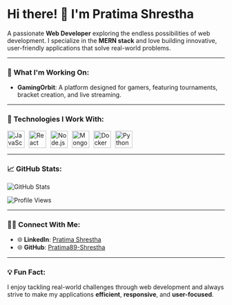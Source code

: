 # **Hi there! 👋 I'm Pratima Shrestha**

A passionate **Web Developer** exploring the endless possibilities of web development. I specialize in the **MERN stack** and love building innovative, user-friendly applications that solve real-world problems.

---

### 🚀 **What I'm Working On:**
- **GamingOrbit**: A platform designed for gamers, featuring tournaments, bracket creation, and live streaming.

---

### 🔧 **Technologies I Work With:**
<div style="display: flex; align-items: center; gap: 10px;">
  <img src="https://cdn.jsdelivr.net/gh/devicons/devicon/icons/javascript/javascript-original.svg" alt="JavaScript" width="40" height="40"/>
  <img src="https://cdn.jsdelivr.net/gh/devicons/devicon/icons/react/react-original.svg" alt="React" width="40" height="40"/>
  <img src="https://cdn.jsdelivr.net/gh/devicons/devicon/icons/nodejs/nodejs-original.svg" alt="Node.js" width="40" height="40"/>
  <img src="https://cdn.jsdelivr.net/gh/devicons/devicon/icons/mongodb/mongodb-original.svg" alt="MongoDB" width="40" height="40"/>
  <img src="https://cdn.jsdelivr.net/gh/devicons/devicon/icons/docker/docker-original.svg" alt="Docker" width="40" height="40"/>
  <img src="https://cdn.jsdelivr.net/gh/devicons/devicon/icons/python/python-original.svg" alt="Python" width="40" height="40"/>
</div>

---

### 📈 **GitHub Stats:**
![GitHub Stats](https://github-readme-stats.vercel.app/api?username=Pratima89-Shrestha&show_icons=true&theme=radical)

![Profile Views](https://komarev.com/ghpvc/?username=Pratima89-Shrestha&color=brightgreen)

---

### 👩‍💻 **Connect With Me:**
- 🌐 **LinkedIn**: [Pratima Shrestha](https://www.linkedin.com/in/pratima-shrestha-225494229/)
- 🌐 **GitHub**: [Pratima89-Shrestha](https://github.com/Pratima89-Shrestha)

---

### 💡 **Fun Fact**: 
I enjoy tackling real-world challenges through web development and always strive to make my applications **efficient**, **responsive**, and **user-focused**.
